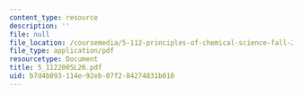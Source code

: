 ```yaml
---
content_type: resource
description: ''
file: null
file_location: /coursemedia/5-112-principles-of-chemical-science-fall-2005/b7d4b093114e92eb07f284274831b010_5_1122005L26.pdf
file_type: application/pdf
resourcetype: Document
title: 5_1122005L26.pdf
uid: b7d4b093-114e-92eb-07f2-84274831b010
---
```

